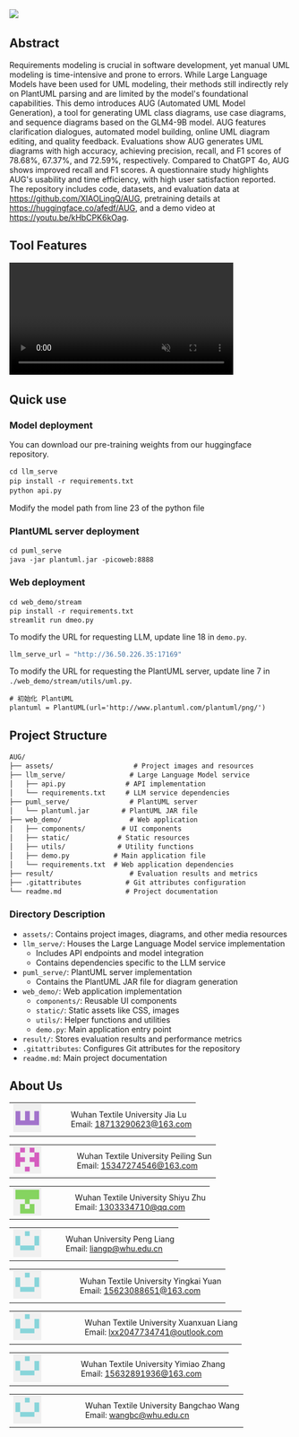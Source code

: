 <img src="./assets/框架图_页面_3.jpg">

## Abstract

Requirements modeling is crucial in software development, yet manual UML modeling is time-intensive and prone to errors. While Large Language Models have been used for UML modeling, their methods still indirectly rely on PlantUML parsing and are limited by the model's foundational capabilities. This demo introduces AUG (Automated UML Model Generation), a tool for generating UML class diagrams, use case diagrams, and sequence diagrams based on the GLM4-9B model. AUG features clarification dialogues, automated model building, online UML diagram editing, and quality feedback. Evaluations show AUG generates UML diagrams with high accuracy, achieving precision, recall, and F1 scores of 78.68\%, 67.37\%, and 72.59\%, respectively. Compared to ChatGPT 4o, AUG shows improved recall and F1 scores. A questionnaire study highlights AUG's usability and time efficiency, with high user satisfaction reported. The repository includes code, datasets, and evaluation data at https://github.com/XIAOLingQ/AUG, pretraining details at https://huggingface.co/afedf/AUG, and a demo video at https://youtu.be/kHbCPK6kOag.

## Tool Features

<video src="https://private-user-images.githubusercontent.com/143795037/402926288-cddabfdf-611b-4ecf-8c8c-704f605299a4.mp4?jwt=eyJhbGciOiJIUzI1NiIsInR5cCI6IkpXVCJ9.eyJpc3MiOiJnaXRodWIuY29tIiwiYXVkIjoicmF3LmdpdGh1YnVzZXJjb250ZW50LmNvbSIsImtleSI6ImtleTUiLCJleHAiOjE3MzY4NTU2NzQsIm5iZiI6MTczNjg1NTM3NCwicGF0aCI6Ii8xNDM3OTUwMzcvNDAyOTI2Mjg4LWNkZGFiZmRmLTYxMWItNGVjZi04YzhjLTcwNGY2MDUyOTlhNC5tcDQ_WC1BbXotQWxnb3JpdGhtPUFXUzQtSE1BQy1TSEEyNTYmWC1BbXotQ3JlZGVudGlhbD1BS0lBVkNPRFlMU0E1M1BRSzRaQSUyRjIwMjUwMTE0JTJGdXMtZWFzdC0xJTJGczMlMkZhd3M0X3JlcXVlc3QmWC1BbXotRGF0ZT0yMDI1MDExNFQxMTQ5MzRaJlgtQW16LUV4cGlyZXM9MzAwJlgtQW16LVNpZ25hdHVyZT05NDk4YTViNzI0ZGViYjQ1NDdmY2QzNjA0YjA5ZDc4NmNlYmU0MjVkMzhlYzM2YTZkZDIwMzhkMmM1MzY5YjA3JlgtQW16LVNpZ25lZEhlYWRlcnM9aG9zdCJ9.CqGbQ2jn44J8bmdLJdPgHW8z2410ksD6e4mhSnM66vw" controls="controls" muted="muted" class="d-block rounded-bottom-2 border-top width-fit" style="max-height:640px; min-height: 200px"></video>

## Quick use

### Model deployment

You can download our pre-training weights from our huggingface repository.

```1
cd llm_serve
pip install -r requirements.txt
python api.py
```

Modify the model path from line 23 of the python file

### PlantUML server deployment

```puml
cd puml_serve
java -jar plantuml.jar -picoweb:8888 
```

### Web deployment

```client
cd web_demo/stream
pip install -r requirements.txt
streamlit run dmeo.py
```

To modify the URL for requesting LLM, update line 18 in `demo.py`.

```vue.config.js
llm_serve_url = "http://36.50.226.35:17169"
```

To modify the URL for requesting the PlantUML server, update line 7 in `./web_demo/stream/utils/uml.py`.

```
# 初始化 PlantUML
plantuml = PlantUML(url='http://www.plantuml.com/plantuml/png/')
```

## Project Structure

```
AUG/
├── assets/                    # Project images and resources
├── llm_serve/                # Large Language Model service
│   ├── api.py               # API implementation
│   └── requirements.txt     # LLM service dependencies
├── puml_serve/               # PlantUML server
│   └── plantuml.jar        # PlantUML JAR file
├── web_demo/                 # Web application
│   ├── components/         # UI components
│   ├── static/            # Static resources
│   ├── utils/             # Utility functions
│   ├── demo.py           # Main application file
│   └── requirements.txt  # Web application dependencies
├── result/                   # Evaluation results and metrics
├── .gitattributes           # Git attributes configuration
└── readme.md                # Project documentation
```

### Directory Description

- `assets/`: Contains project images, diagrams, and other media resources
- `llm_serve/`: Houses the Large Language Model service implementation
  - Includes API endpoints and model integration
  - Contains dependencies specific to the LLM service
- `puml_serve/`: PlantUML server implementation
  - Contains the PlantUML JAR file for diagram generation
- `web_demo/`: Web application implementation
  - `components/`: Reusable UI components
  - `static/`: Static assets like CSS, images
  - `utils/`: Helper functions and utilities
  - `demo.py`: Main application entry point
- `result/`: Stores evaluation results and performance metrics
- `.gitattributes`: Configures Git attributes for the repository
- `readme.md`: Main project documentation

## About Us

<table>
  <tr>
    <td style="width: 30%;">
      <img src="./assets/about/lj.png">
    </td>
    <td style="vertical-align: middle; padding-left: 10px;">
      Wuhan Textile University Jia Lu<br>
      Email: <a href="mailto:18713290623@163.com">18713290623@163.com</a>
    </td>
  </tr>
</table>
<table>
  <tr>
    <td style="width: 30%;">
      <img src="./assets/about/spl.png">
    </td>
    <td style="vertical-align: middle; padding-left: 10px;">
      Wuhan Textile University Peiling Sun<br>
      Email: <a href="mailto:15347274546@163.com">15347274546@163.com</a>
    </td>
  </tr>
</table>
<table>
  <tr>
    <td style="width: 30%;">
      <img src="./assets/about/lsy.png">
    </td>
    <td style="vertical-align: middle; padding-left: 10px;">
      Wuhan Textile University Shiyu Zhu<br>
      Email: <a href="mailto:1303334710@qq.com">1303334710@qq.com</a>
    </td>
  </tr>
</table>
<table>
  <tr>
    <td style="width: 30%;">
      <img src="./assets/about/zsy.png">
    </td>
    <td style="vertical-align: middle; padding-left: 10px;">
      Wuhan University Peng Liang<br>
      Email: <a href="mailto:liangp@whu.edu.cn">liangp@whu.edu.cn</a>
    </td>
  </tr>
</table>
<table>
  <tr>
    <td style="width: 30%;">
      <img src="./assets/about/zsy.png">
    </td>
    <td style="vertical-align: middle; padding-left: 10px;">
      Wuhan Textile University Yingkai Yuan<br>
      Email: <a href="mailto:15623088651@163.com">15623088651@163.com</a>
    </td>
  </tr>
</table>
<table>
  <tr>
    <td style="width: 30%;">
      <img src="./assets/about/zsy.png">
    </td>
    <td style="vertical-align: middle; padding-left: 10px;">
      Wuhan Textile University Xuanxuan Liang<br>
      Email: <a href="mailto:lxx2047734741@outlook.com">lxx2047734741@outlook.com</a>
    </td>
  </tr>
</table>
<table>
  <tr>
    <td style="width: 30%;">
      <img src="./assets/about/zsy.png">
    </td>
    <td style="vertical-align: middle; padding-left: 10px;">
      Wuhan Textile University Yimiao Zhang<br>
      Email: <a href="mailto:15632891936@163.com">15632891936@163.com</a>
    </td>
  </tr>
</table>
<table>
  <tr>
    <td style="width: 30%;">
      <img src="./assets/about/zsy.png">
    </td>
    <td style="vertical-align: middle; padding-left: 10px;">
      Wuhan Textile University Bangchao Wang<br>
      Email: <a href="mailto:wangbc@whu.edu.cn">wangbc@whu.edu.cn</a>
    </td>
  </tr>
</table>
